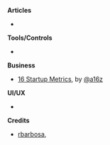 **Articles**

* 


**Tools/Controls**

* 


**Business**

* [16 Startup Metrics](http://a16z.com/2015/08/21/16-metrics/), by [@a16z](https://twitter.com/a16z)


**UI/UX**

* 




**Credits**

*  [rbarbosa](https://github.com/rbarbosa),